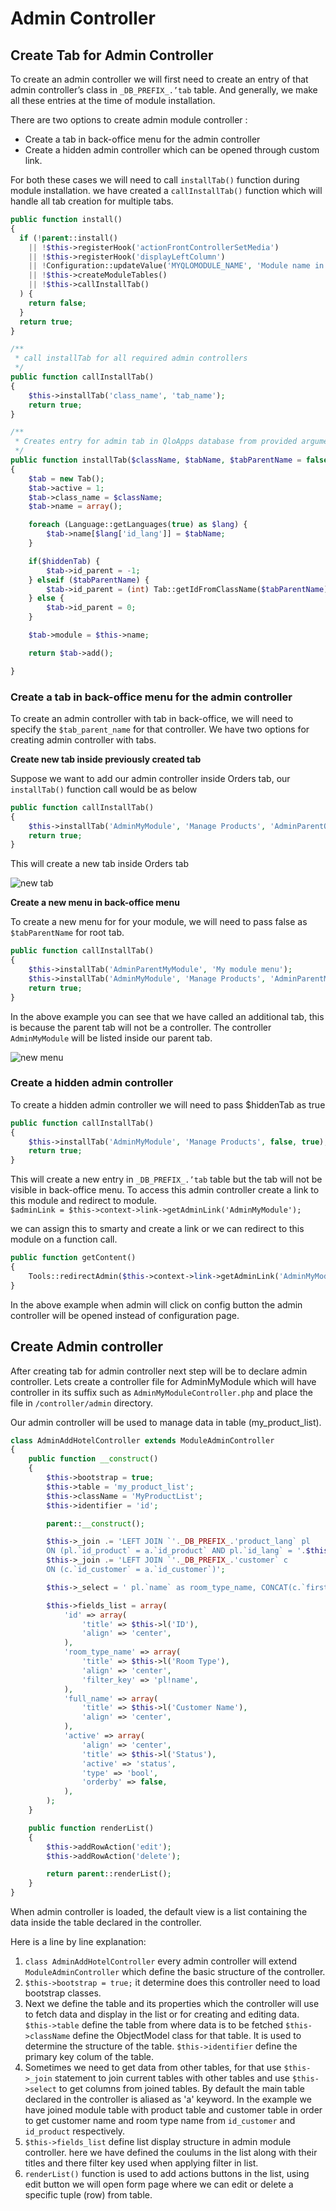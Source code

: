# Admin Controller


##  Create Tab for Admin Controller 
To create an admin controller we will first need to create an entry of that admin controller’s class in `_DB_PREFIX_.’tab` table. And generally, we make all these entries at the time of module installation.

There are two options to create admin module controller : 
- Create a tab in back-office menu for the admin controller
- Create a hidden admin controller which can be opened through custom link.

For both these cases we will need to call `installTab()` function during module installation. we have created a `callInstallTab()` function which will handle all tab creation for multiple tabs.
``` php
public function install()
{
  if (!parent::install() 
    || !$this->registerHook('actionFrontControllerSetMedia') 
    || !$this->registerHook('displayLeftColumn') 
    || !Configuration::updateValue('MYQLOMODULE_NAME', 'Module name in configuration table') 
    || !$this->createModuleTables()
    || !$this->callInstallTab()
  ) {
    return false;
  }
  return true;
}

/**
 * call installTab for all required admin controllers
 */
public function callInstallTab()
{
    $this->installTab('class_name', 'tab_name');
    return true;
}

/**
 * Creates entry for admin tab in QloApps database from provided arguments
 */ 
public function installTab($className, $tabName, $tabParentName = false, $hiddenTab = false)
{
    $tab = new Tab();
    $tab->active = 1;
    $tab->class_name = $className;
    $tab->name = array();

    foreach (Language::getLanguages(true) as $lang) {
        $tab->name[$lang['id_lang']] = $tabName;
    }

    if($hiddenTab) {
        $tab->id_parent = -1;
    } elseif ($tabParentName) {
        $tab->id_parent = (int) Tab::getIdFromClassName($tabParentName);
    } else {
        $tab->id_parent = 0;
    }

    $tab->module = $this->name;

    return $tab->add();

}
```

### Create a tab in back-office menu for the admin controller

To create an admin controller with tab in back-office, we will need to specify the `$tab_parent_name` for that controller. We have two options for creating admin controller with tabs.

**Create new tab inside previously created tab**

Suppose we want to add our admin controller inside Orders tab, our `installTab()` function call would be as below

``` php 
public function callInstallTab()
{
    $this->installTab('AdminMyModule', 'Manage Products', 'AdminParentOrders');
    return true;
}
```

This will create a new tab inside Orders tab

![new tab](..//assets/images/module_development/admin-tab.png)



**Create a new menu in back-office menu**

To create a new menu for for your module, we will need to pass false as `$tabParentName` for root tab. 

``` php 
public function callInstallTab()
{
    $this->installTab('AdminParentMyModule', 'My module menu');
    $this->installTab('AdminMyModule', 'Manage Products', 'AdminParentMyModule');
    return true;
}

```

In the above example you can see that we have called an additional tab, this is because the parent tab will not be a controller. The controller `AdminMyModule` will be listed inside our parent tab.

![new menu](..//assets/images/module_development/admin-tab-menu.png)

  

### Create a hidden admin controller

To create a hidden admin controller we will need to pass $hiddenTab as true

``` php 
public function callInstallTab()
{
    $this->installTab('AdminMyModule', 'Manage Products', false, true);
    return true;
}
```

This will create a new entry in `_DB_PREFIX_.’tab` table but the tab will not be visible in back-office menu. To access this admin controller create a link to this module and redirect to module.<br>
`$adminLink = $this->context->link->getAdminLink('AdminMyModule');`

we can assign this to smarty and create a link or we can redirect to this module on a function call.
``` php
public function getContent()
{
    Tools::redirectAdmin($this->context->link->getAdminLink('AdminMyModule'));
}
```

In the above example when admin will click on config button the admin controller will be opened instead of configuration page.


## Create Admin controller

After creating tab for admin controller next step will be to declare admin controller. Lets create a controller file for AdminMyModule which will have controller in its suffix such as `AdminMyModuleController.php` and place the file in `/controller/admin` directory.

Our admin controller will be used to manage data in table (my_product_list). 

``` php
class AdminAddHotelController extends ModuleAdminController
{
    public function __construct()
    {
        $this->bootstrap = true;
        $this->table = 'my_product_list';
        $this->className = 'MyProductList';
        $this->identifier = 'id';

        parent::__construct();

        $this->_join .= 'LEFT JOIN `'._DB_PREFIX_.'product_lang` pl
        ON (pl.`id_product` = a.`id_product` AND pl.`id_lang` = '.$this->context->language->id.')';
        $this->_join .= 'LEFT JOIN `'._DB_PREFIX_.'customer` c
        ON (c.`id_customer` = a.`id_customer`)';

        $this->_select = ' pl.`name` as room_type_name, CONCAT(c.`firstname`, ' ', c.`lastname`) as full_name'; 

        $this->fields_list = array(
            'id' => array(
                'title' => $this->l('ID'),
                'align' => 'center',
            ),
            'room_type_name' => array(
                'title' => $this->l('Room Type'),
                'align' => 'center',
                'filter_key' => 'pl!name',
            ),
            'full_name' => array(
                'title' => $this->l('Customer Name'),
                'align' => 'center',
            ),
            'active' => array(
                'align' => 'center',
                'title' => $this->l('Status'),
                'active' => 'status',
                'type' => 'bool',
                'orderby' => false,
            ),
        );
    }

    public function renderList()
    {
        $this->addRowAction('edit');
        $this->addRowAction('delete');

        return parent::renderList();
    }
}
```

When admin controller is loaded, the default view is a list containing the data inside the table declared in the controller.

Here is a line by line explanation:
1. `class AdminAddHotelController` every admin controller will extend `ModuleAdminController` which define the basic structure of the controller.
2. `$this->bootstrap = true;` it determine does this controller need to load bootstrap classes. 
3. Next we define the table and its properties which the controller will use to fetch data and display in the list or for creating and editing data.
`$this->table` define the table from where data is to be fetched
`$this->className` define the ObjectModel class for that table. It is used to determine the structure of the table.
`$this->identifier` define the primary key colum of the table.
4. Sometimes we need to get data from other tables, for that use `$this->_join` statement to join current tables with other tables and use `$this->select` to get columns from joined tables.
By default the main table declared in the controller is aliased as 'a' keyword. In the example we have joined module table with product table and customer table in order to get customer name and room type name from `id_customer` and `id_product` respectively.
5. `$this->fields_list` define list display structure in admin module controller. here we have defined the coulums in the list along with their titles and there filter key used when applying filter in list.
6. `renderList()` function is used to add actions buttons in the list, using edit button we will open form page where we can edit or delete a specific tuple (row) from table.



